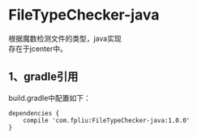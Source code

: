 # FileTypeChecker-java
根据魔数检测文件的类型，java实现<br>
存在于jcenter中。

## 1、gradle引用
build.gradle中配置如下：
```
dependencies {
    compile 'com.fpliu:FileTypeChecker-java:1.0.0'
}
```
